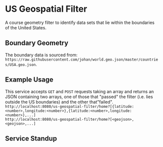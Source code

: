 # US Geospatial Filter
A course geometry filter to identify data sets that lie within the boundaries of the United States.


## Boundary Geometry
The boundary data is sourced from: `https://raw.githubusercontent.com/johan/world.geo.json/master/countries/USA.geo.json`.


## Example Usage
This service accepts `GET` and `POST` requests taking an array and returns an JSON containing two arrays, one of those that "passed" the filter (i.e. lies outside the US boundaries) and the other that"failed". <br>
`http://localhost:8080/us-geospatial-filter/home?[{latitude:<number>,longitude:<number>},{latitude:<number>,longitude:<number>},...]` 
<br>
`http://localhost:8080/us-geospatial-filter/home?[<geojson>,<geojson>,...]`


## Service Standup

